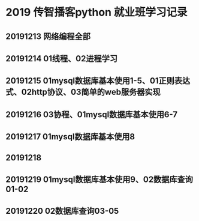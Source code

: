 # 2019 传智播客python 就业班学习记录
## 20191213 网络编程全部
## 20191214 01线程、02进程学习
## 20191215 01mysql数据库基本使用1-5、01正则表达式、02http协议、03简单的web服务器实现
## 20191216 03协程、01mysql数据库基本使用6-7
## 20191217 01mysql数据库基本使用8
## 20191218 
## 20191219 01mysql数据库基本使用9、02数据库查询01-02
## 20191220 02数据库查询03-05
